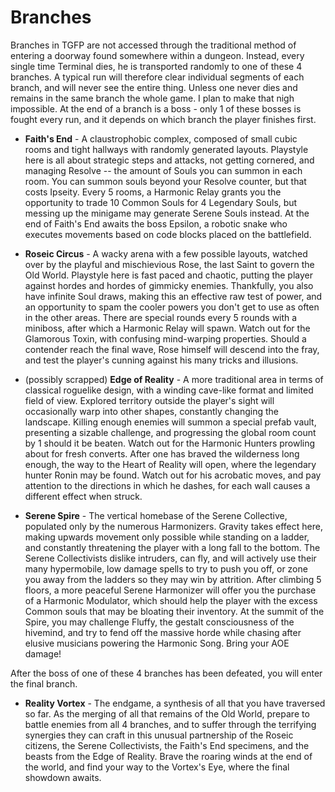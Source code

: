 # Branches

Branches in TGFP are not accessed through the traditional method of entering a doorway found somewhere within a dungeon. Instead, every single time Terminal dies, he is transported randomly to one of these 4 branches. A typical run will therefore clear individual segments of each branch, and will never see the entire thing. Unless one never dies and remains in the same branch the whole game. I plan to make that nigh impossible. At the end of a branch is a boss - only 1 of these bosses is fought every run, and it depends on which branch the player finishes first.

* **Faith's End** - A claustrophobic complex, composed of small cubic rooms and tight hallways with randomly generated layouts. Playstyle here is all about strategic steps and attacks, not getting cornered, and managing Resolve -- the amount of Souls you can summon in each room. You can summon souls beyond your Resolve counter, but that costs Ipseity. Every 5 rooms, a Harmonic Relay grants you the opportunity to trade 10 Common Souls for 4 Legendary Souls, but messing up the minigame may generate Serene Souls instead. At the end of Faith's End awaits the boss Epsilon, a robotic snake who executes movements based on code blocks placed on the battlefield.

* **Roseic Circus** - A wacky arena with a few possible layouts, watched over by the playful and mischievious Rose, the last Saint to govern the Old World. Playstyle here is fast paced and chaotic, putting the player against hordes and hordes of gimmicky enemies. Thankfully, you also have infinite Soul draws, making this an effective raw test of power, and an opportunity to spam the cooler powers you don't get to use as often in the other areas. There are special rounds every 5 rounds with a miniboss, after which a Harmonic Relay will spawn. Watch out for the Glamorous Toxin, with confusing mind-warping properties. Should a contender reach the final wave, Rose himself will descend into the fray, and test the player's cunning against his many tricks and illusions.

* (possibly scrapped) **Edge of Reality** - A more traditional area in terms of classical roguelike design, with a winding cave-like format and limited field of view. Explored territory outside the player's sight will occasionally warp into other shapes, constantly changing the landscape. Killing enough enemies will summon a special prefab vault, presenting a sizable challenge, and progressing the global room count by 1 should it be beaten. Watch out for the Harmonic Hunters prowling about for fresh converts. After one has braved the wilderness long enough, the way to the Heart of Reality will open, where the legendary hunter Ronin may be found. Watch out for his acrobatic moves, and pay attention to the directions in which he dashes, for each wall causes a different effect when struck.

* **Serene Spire** - The vertical homebase of the Serene Collective, populated only by the numerous Harmonizers. Gravity takes effect here, making upwards movement only possible while standing on a ladder, and constantly threatening the player with a long fall to the bottom. The Serene Collectivists dislike intruders, can fly, and will actively use their many hypermobile, low damage spells to try to push you off, or zone you away from the ladders so they may win by attrition. After climbing 5 floors, a more peaceful Serene Harmonizer will offer you the purchase of a Harmonic Modulator, which should help the player with the excess Common souls that may be bloating their inventory. At the summit of the Spire, you may challenge Fluffy, the gestalt consciousness of the hivemind, and try to fend off the massive horde while chasing after elusive musicians powering the Harmonic Song. Bring your AOE damage!

After the boss of one of these 4 branches has been defeated, you will enter the final branch.

* **Reality Vortex** - The endgame, a synthesis of all that you have traversed so far. As the merging of all that remains of the Old World, prepare to battle enemies from all 4 branches, and to suffer through the terrifying synergies they can craft in this unusual partnership of the Roseic citizens, the Serene Collectivists, the Faith's End specimens, and the beasts from the Edge of Reality. Brave the roaring winds at the end of the world, and find your way to the Vortex's Eye, where the final showdown awaits.
